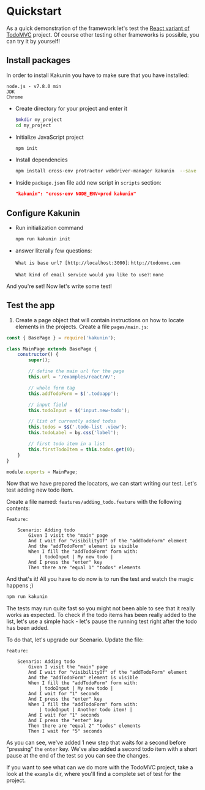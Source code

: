 # Quickstart

As a quick demonstration of the framework let's test the 
[React variant of TodoMVC](http://todomvc.com/examples/react/#/) project. 
Of course other testing other frameworks is possible, you can try it 
by yourself!


## Install packages
In order to install Kakunin you have to make sure that you have installed:

    node.js - v7.8.0 min
    JDK
    Chrome
    
* Create directory for your project and enter it

    ```bash
    $mkdir my_project
    cd my_project
    ```
    
* Initialize JavaScript project

    ```bash
    npm init
    ```

* Install dependencies

    ```bash
    npm install cross-env protractor webdriver-manager kakunin  --save
    ```

* Inside `package.json` file add new script in `scripts` section:

    ```json
    "kakunin": "cross-env NODE_ENV=prod kakunin"
    ``` 

## Configure Kakunin

* Run initialization command 

    ```bash
    npm run kakunin init
    ```

* answer literally few questions:

    `What is base url? [http://localhost:3000]`: `http://todomvc.com`
       
    `What kind of email service would you like to use?`: `none` 
    
And you're set! Now let's write some test!


## Test the app

1. Create a page object that will contain instructions on how to locate elements in the projects.
Create a file `pages/main.js`:
```javascript
const { BasePage } = require('kakunin');

class MainPage extends BasePage {
    constructor() {
        super();

        // define the main url for the page
        this.url = '/examples/react/#/';

        // whole form tag
        this.addTodoForm = $('.todoapp');

        // input field
        this.todoInput = $('input.new-todo');

        // list of currently added todos
        this.todos = $$('.todo-list .view');
        this.todoLabel = by.css('label');

        // first todo item in a list
        this.firstTodoItem = this.todos.get(0);
    }
}

module.exports = MainPage;
```

Now that we have prepared the locators, we can start writing our test. Let's test adding new todo item. 

Create a file named: `features/adding_todo.feature` with the following contents:

```gherkin
Feature:

    Scenario: Adding todo
        Given I visit the "main" page
        And I wait for "visibilityOf" of the "addTodoForm" element
        And the "addTodoForm" element is visible
        When I fill the "addTodoForm" form with:
            | todoInput | My new todo |
        And I press the "enter" key
        Then there are "equal 1" "todos" elements

```

And that's it! All you have to do now is to run the test and watch the magic happens ;)

```bash
npm run kakunin
```

The tests may run quite fast so you might not been able to see that it 
really works as expected. To check if the todo items has been really 
added to the list, let's use a simple hack - let's pause the running 
test right after the todo has been added. 

To do that, let's upgrade our Scenario. Update the file:
```gherkin
Feature:

    Scenario: Adding todo
        Given I visit the "main" page
        And I wait for "visibilityOf" of the "addTodoForm" element
        And the "addTodoForm" element is visible
        When I fill the "addTodoForm" form with:
            | todoInput | My new todo |
        And I wait for "1" seconds
        And I press the "enter" key
        When I fill the "addTodoForm" form with:
            | todoInput | Another todo item! |
        And I wait for "1" seconds
        And I press the "enter" key
        Then there are "equal 2" "todos" elements
        Then I wait for "5" seconds

``` 

As you can see, we've added 1 new step that waits for a second before 
"pressing" the `enter` key. We've also added a second todo item with 
a short pause at the end of the test so you can see the changes.

If you want to see what can we do more with the TodoMVC project, take a look 
at the `example` dir, where you'll find a complete set of test for the project.
